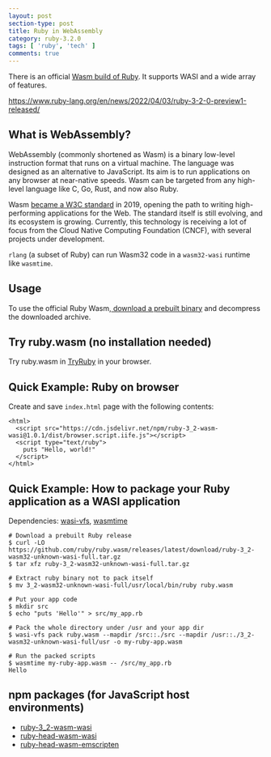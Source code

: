 ```yaml
---
layout: post
section-type: post
title: Ruby in WebAssembly
category: ruby-3.2.0
tags: [ 'ruby', 'tech' ]
comments: true
---
```


There is an official [Wasm build of Ruby](https://github.com/ruby/ruby.wasm/). It supports WASI and a wide array of features.

https://www.ruby-lang.org/en/news/2022/04/03/ruby-3-2-0-preview1-released/

## What is WebAssembly?

WebAssembly (commonly shortened as Wasm) is a binary low-level instruction format that runs on a virtual machine. The language was designed as an alternative to JavaScript. Its aim is to run applications on any browser at near-native speeds. Wasm can be targeted from any high-level language like C, Go, Rust, and now also Ruby.

Wasm [became a W3C standard](https://www.w3.org/2019/12/pressrelease-wasm-rec.html.en) in 2019, opening the path to writing high-performing applications for the Web. The standard itself is still evolving, and its ecosystem is growing. Currently, this technology is receiving a lot of focus from the Cloud Native Computing Foundation (CNCF), with several projects under development.

`rlang` (a subset of Ruby) can run Wasm32 code in a `wasm32-wasi` runtime like `wasmtime`.

## Usage

To use the official Ruby Wasm,[ download a prebuilt binary](https://github.com/ruby/ruby.wasm/releases) and decompress the downloaded archive.

## Try ruby.wasm (no installation needed)

Try ruby.wasm in [TryRuby](https://try.ruby-lang.org/playground/#code=puts+RUBY_DESCRIPTION&engine=cruby-3.2.0dev) in your browser.

## Quick Example: Ruby on browser

Create and save `index.html` page with the following contents:

```
<html>
  <script src="https://cdn.jsdelivr.net/npm/ruby-3_2-wasm-wasi@1.0.1/dist/browser.script.iife.js"></script>
  <script type="text/ruby">
    puts "Hello, world!"
  </script>
</html>
```

## Quick Example: How to package your Ruby application as a WASI application

Dependencies: [wasi-vfs](https://github.com/kateinoigakukun/wasi-vfs), [wasmtime](https://github.com/bytecodealliance/wasmtime)

```
# Download a prebuilt Ruby release
$ curl -LO https://github.com/ruby/ruby.wasm/releases/latest/download/ruby-3_2-wasm32-unknown-wasi-full.tar.gz
$ tar xfz ruby-3_2-wasm32-unknown-wasi-full.tar.gz

# Extract ruby binary not to pack itself
$ mv 3_2-wasm32-unknown-wasi-full/usr/local/bin/ruby ruby.wasm

# Put your app code
$ mkdir src
$ echo "puts 'Hello'" > src/my_app.rb

# Pack the whole directory under /usr and your app dir
$ wasi-vfs pack ruby.wasm --mapdir /src::./src --mapdir /usr::./3_2-wasm32-unknown-wasi-full/usr -o my-ruby-app.wasm

# Run the packed scripts
$ wasmtime my-ruby-app.wasm -- /src/my_app.rb
Hello
```

## npm packages (for JavaScript host environments)

  * [ruby-3_2-wasm-wasi](https://github.com/ruby/ruby.wasm/blob/main/packages/npm-packages/ruby-3_2-wasm-wasi)
  * [ruby-head-wasm-wasi](https://github.com/ruby/ruby.wasm/blob/main/packages/npm-packages/ruby-head-wasm-wasi)
  * [ruby-head-wasm-emscripten](https://github.com/ruby/ruby.wasm/blob/main/packages/npm-packages/ruby-head-wasm-emscripten)


